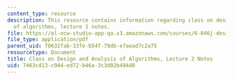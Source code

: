 ```yaml
---
content_type: resource
description: This resource contains information regarding class on design and analysis
  of algorithms, lecture 2 notes.
file: https://ol-ocw-studio-app-qa.s3.amazonaws.com/courses/6-046j-design-and-analysis-of-algorithms-spring-2015/7463c413c944ed72b46a3c3d02b49448_MIT6_046JS15_lec02.pdf
file_type: application/pdf
parent_uid: f0632fab-33fe-b54f-79db-e7aead7c2a75
resourcetype: Document
title: Class on Design and Analysis of Algorithms, Lecture 2 Notes
uid: 7463c413-c944-ed72-b46a-3c3d02b49448
---
```

